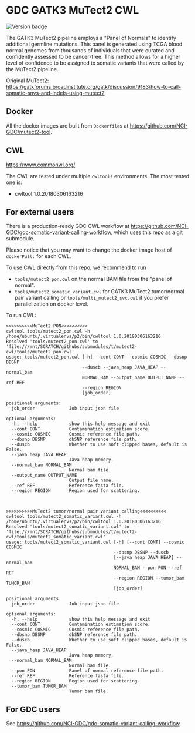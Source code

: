 # GDC GATK3 MuTect2 CWL
![Version badge](https://img.shields.io/badge/GATK3.6-nightly--2016--02--25--gf39d340-<COLOR>.svg)

The GATK3 MuTect2 pipeline employs a "Panel of Normals" to identify additional germline mutations. This panel is generated using TCGA blood normal genomes from thousands of individuals that were curated and confidently assessed to be cancer-free. This method allows for a higher level of confidence to be assigned to somatic variants that were called by the MuTect2 pipeline.

Original MuTect2: https://gatkforums.broadinstitute.org/gatk/discussion/9183/how-to-call-somatic-snvs-and-indels-using-mutect2

## Docker

All the docker images are built from `Dockerfile`s at https://github.com/NCI-GDC/mutect2-tool.

## CWL

https://www.commonwl.org/

The CWL are tested under multiple `cwltools` environments. The most tested one is:
* cwltool 1.0.20180306163216


## For external users

There is a production-ready GDC CWL workflow at https://github.com/NCI-GDC/gdc-somatic-variant-calling-workflow, which uses this repo as a git submodule.

Please notice that you may want to change the docker image host of `dockerPull:` for each CWL.

To use CWL directly from this repo, we recommend to run
* `tools/mutect2_pon.cwl` on the normal BAM file from the "panel of normal".
* `tools/mutect2_somatic_variant.cwl` for GATK3 MuTect2 tumor/normal pair variant calling or `tools/multi_mutect2_svc.cwl` if you prefer parallelization on docker level.

To run CWL:

```
>>>>>>>>>>MuTect2 PON<<<<<<<<<<
cwltool tools/mutect2_pon.cwl -h
/home/ubuntu/.virtualenvs/p2/bin/cwltool 1.0.20180306163216
Resolved 'tools/mutect2_pon.cwl' to 'file:///mnt/SCRATCH/githubs/submodules/t/mutect2-cwl/tools/mutect2_pon.cwl'
usage: tools/mutect2_pon.cwl [-h] --cont CONT --cosmic COSMIC --dbsnp DBSNP
                             --duscb --java_heap JAVA_HEAP --normal_bam
                             NORMAL_BAM --output_name OUTPUT_NAME --ref REF
                             --region REGION
                             [job_order]

positional arguments:
  job_order             Job input json file

optional arguments:
  -h, --help            show this help message and exit
  --cont CONT           Contamination estimation score.
  --cosmic COSMIC       Cosmic reference file path.
  --dbsnp DBSNP         dbSNP reference file path.
  --duscb               Whether to use soft clipped bases, default is False.
  --java_heap JAVA_HEAP
                        Java heap memory.
  --normal_bam NORMAL_BAM
                        Normal bam file.
  --output_name OUTPUT_NAME
                        Output file name.
  --ref REF             Reference fasta file.
  --region REGION       Region used for scattering.



>>>>>>>>>>MuTect2 tumor/normal pair variant calling<<<<<<<<<<
cwltool tools/mutect2_somatic_variant.cwl -h
/home/ubuntu/.virtualenvs/p2/bin/cwltool 1.0.20180306163216
Resolved 'tools/mutect2_somatic_variant.cwl' to 'file:///mnt/SCRATCH/githubs/submodules/t/mutect2-cwl/tools/mutect2_somatic_variant.cwl'
usage: tools/mutect2_somatic_variant.cwl [-h] [--cont CONT] --cosmic COSMIC
                                         --dbsnp DBSNP --duscb
                                         [--java_heap JAVA_HEAP] --normal_bam
                                         NORMAL_BAM --pon PON --ref REF
                                         --region REGION --tumor_bam TUMOR_BAM
                                         [job_order]

positional arguments:
  job_order             Job input json file

optional arguments:
  -h, --help            show this help message and exit
  --cont CONT           Contamination estimation score.
  --cosmic COSMIC       Cosmic reference file path.
  --dbsnp DBSNP         dbSNP reference file path.
  --duscb               Whether to use soft clipped bases, default is False.
  --java_heap JAVA_HEAP
                        Java heap memory.
  --normal_bam NORMAL_BAM
                        Normal bam file.
  --pon PON             Panel of normal reference file path.
  --ref REF             Reference fasta file.
  --region REGION       Region used for scattering.
  --tumor_bam TUMOR_BAM
                        Tumor bam file.
```

## For GDC users

See https://github.com/NCI-GDC/gdc-somatic-variant-calling-workflow.
